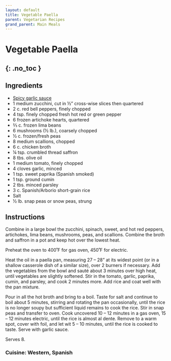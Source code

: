 ```yaml
---
layout: default
title: Vegetable Paella
parent: Vegetarian Recipes
grand_parent: Main Meals
---
```


# Vegetable Paella
{: .no_toc }
---

## Ingredients
<ul>
	<li><a href="./../../sauces/spicy_garlic_sauce" target = "_blank">Spicy garlic sauce</a></li>
	<li>1 medium zucchini, cut in ½” cross-wise slices then quartered</li>
	<li>2 c. red bell peppers, finely chopped</li>
	<li>4 tsp. finely chopped fresh hot red or green pepper</li>
	<li>6 frozen artichoke hearts, quartered</li>
	<li>⅔ c. frozen lima beans</li>
	<li>6 mushrooms (½ lb.), coarsely chopped</li>
	<li>½ c. frozen/fresh peas</li>
	<li>8 medium scallions, chopped</li>
	<li>6 c. chicken broth</li>
	<li>¼ tsp. crumbled thread saffron</li>
	<li>8 tbs. olive oil</li>
	<li>1 medium tomato, finely chopped</li>
	<li>4 cloves garlic, minced</li>
	<li>1 tsp. sweet paprika (Spanish smoked)</li>
	<li>1 tsp. ground cumin</li>
	<li>2 tbs. minced parsley</li>
	<li>3 c. Spanish/Arborio short-grain rice</li>
	<li>Salt</li>
	<li>½ lb. snap peas or snow peas, strung</li>
</ul>

## Instructions
Combine in a large bowl the zucchini, spinach, sweet, and hot red peppers, artichokes, lima beans, mushrooms, peas, and scallions. Combine the broth and saffron in a pot and keep hot over the lowest heat.

Preheat the oven to 400˚F for gas oven, 450˚F for electric.

Heat the oil in a paella pan, measuring 27 – 28” at its widest point (or in a shallow casserole dish of a similar size), over 2 burners if necessary. Add the vegetables from the bowl and sauté about 3 minutes over high heat, until vegetables are slightly softened. Stir in the tomato, garlic, paprika, cumin, and parsley, and cook 2 minutes more. Add rice and coat well with the pan mixture.

Pour in all the hot broth and bring to a boil. Taste for salt and continue to boil about 5 minutes, stirring and rotating the pan occasionally, until the rice is no longer soupy but sufficient liquid remains to cook the rice. Stir in snap peas and transfer to oven. Cook uncovered 10 – 12 minutes in a gas oven, 15 – 12 minutes electric, until the rice is almost al dente. Remove to a warm spot, cover with foil, and let wit 5 – 10 minutes, until the rice is cooked to taste. Serve with garlic sauce.

Serves 8.

### Cuisine: Western, Spanish